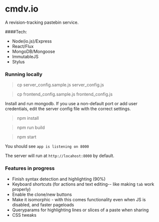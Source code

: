# cmdv.io
A revision-tracking pastebin service.

####Tech:
* Node(io.js)/Express
* React/Flux
* MongoDB/Mongoose
* ImmutableJS
* Stylus


### Running locally

> cp server\_config.sample.js server_config.js

> cp frontend\_config.sample.js frontend_config.js

Install and run mongodb. If you use a non-default port or add user credentials, edit the server config file with the correct settings.

> npm install

> npm run build

> npm start

You should see `app is listening on 8000`

The server will run at `http://locahost:8000` by default.

### Features in progress
* Finish syntax detection and highlighting (90%)
* Keyboard shortcuts (for actions and text editing-- like making `tab` work properly)
* Enable the clone/new buttons
* Make it isomorphic - with this comes functionality even when JS is disabled, and faster pageloads
* Queryparams for highlighting lines or slices of a paste when sharing
* CSS tweaks
